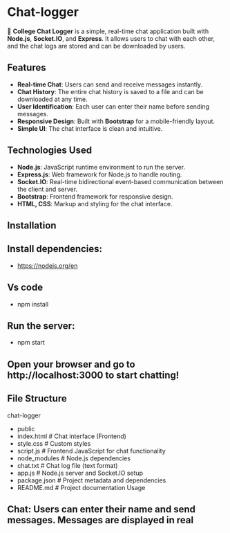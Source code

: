 # Chat-logger


📢 **College Chat Logger** is a simple, real-time chat application built with **Node.js**, **Socket.IO**, and **Express**. It allows users to chat with each other, and the chat logs are stored and can be downloaded by users.

## Features

- **Real-time Chat**: Users can send and receive messages instantly.
- **Chat History**: The entire chat history is saved to a file and can be downloaded at any time.
- **User Identification**: Each user can enter their name before sending messages.
- **Responsive Design**: Built with **Bootstrap** for a mobile-friendly layout.
- **Simple UI**: The chat interface is clean and intuitive.

## Technologies Used

- **Node.js**: JavaScript runtime environment to run the server.
- **Express.js**: Web framework for Node.js to handle routing.
- **Socket.IO**: Real-time bidirectional event-based communication between the client and server.
- **Bootstrap**: Frontend framework for responsive design.
- **HTML, CSS**: Markup and styling for the chat interface.

## Installation

## Install dependencies:
- https://nodejs.org/en
  
## Vs code
- npm install
## Run the server:
- npm start
<h2>Open your browser and go to http://localhost:3000 to start chatting!</h2>

## File Structure
chat-logger
- public
- index.html      # Chat interface (Frontend)
- style.css       # Custom styles
- script.js       # Frontend JavaScript for chat functionality
- node_modules       # Node.js dependencies
- chat.txt            # Chat log file (text format)
- app.js              # Node.js server and Socket.IO setup
- package.json        # Project metadata and dependencies
- README.md           # Project documentation
Usage
## Chat: Users can enter their name and send messages. Messages are displayed in real
